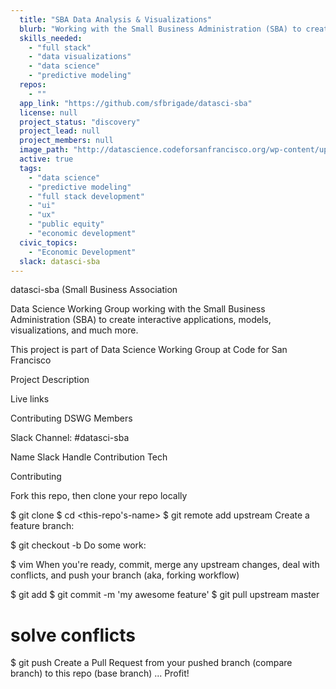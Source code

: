 ```yaml
---
  title: "SBA Data Analysis & Visualizations"
  blurb: "Working with the Small Business Administration (SBA) to create interactive applications, predictive models, visualizations, and more."
  skills_needed: 
    - "full stack"
    - "data visualizations"
    - "data science"
    - "predictive modeling"
  repos: 
    - ""
  app_link: "https://github.com/sfbrigade/datasci-sba"
  license: null
  project_status: "discovery"
  project_lead: null
  project_members: null
  image_path: "http://datascience.codeforsanfrancisco.org/wp-content/uploads/2017/03/sba.jpg"
  active: true
  tags: 
    - "data science"
    - "predictive modeling"
    - "full stack development"
    - "ui"
    - "ux"
    - "public equity"
    - "economic development"
  civic_topics:
    - "Economic Development"
  slack: datasci-sba
---
```

datasci-sba (Small Business Association

Data Science Working Group working with the Small Business Administration (SBA) to create interactive applications, models, visualizations, and much more.

This project is part of Data Science Working Group at Code for San Francisco

Project Description

Live links

Contributing DSWG Members

Slack Channel: #datasci-sba

Name	Slack Handle	Contribution
Tech

Contributing

Fork this repo, then clone your repo locally

$ git clone <your-repo>
$ cd <this-repo's-name>
$ git remote add upstream <this-repo>
Create a feature branch:

$ git checkout -b <feature-branch>
Do some work:

$ vim <some-files>
When you're ready, commit, merge any upstream changes, deal with conflicts, and push your branch (aka, forking workflow)

$ git add <edited-files>
$ git commit -m 'my awesome feature'
$ git pull upstream master
  # solve conflicts
$ git push
Create a Pull Request from your pushed branch (compare branch) to this repo (base branch)
...
Profit!